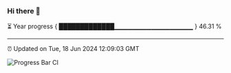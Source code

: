 ### Hi there 👋

⏳ Year progress { █████████████▁▁▁▁▁▁▁▁▁▁▁▁▁▁▁▁▁ } 46.31 %

---

⏰ Updated on Tue, 18 Jun 2024 12:09:03 GMT

![Progress Bar CI](https://github.com/liununu/liununu/workflows/Progress%20Bar%20CI/badge.svg)
